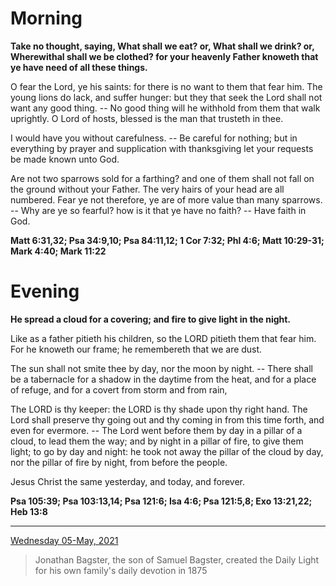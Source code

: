 # Morning

**Take no thought, saying, What shall we eat? or, What shall we drink? or, Wherewithal shall we be clothed? for your heavenly Father knoweth that ye have need of all these things.**
 
O fear the Lord, ye his saints: for there is no want to them that fear him. The young lions do lack, and suffer hunger: but they that seek the Lord shall not want any good thing. -- No good thing will he withhold from them that walk uprightly. O Lord of hosts, blessed is the man that trusteth in thee.
 
I would have you without carefulness. -- Be careful for nothing; but in everything by prayer and supplication with thanksgiving let your requests be made known unto God.
 
Are not two sparrows sold for a farthing? and one of them shall not fall on the ground without your Father. The very hairs of your head are all numbered. Fear ye not therefore, ye are of more value than many sparrows. -- Why are ye so fearful? how is it that ye have no faith? -- Have faith in God.  

**Matt 6:31,32; Psa 34:9,10; Psa 84:11,12; 1 Cor 7:32; Phl 4:6; Matt 10:29-31; Mark 4:40; Mark 11:22**

# Evening

**He spread a cloud for a covering; and fire to give light in the night.**
 
Like as a father pitieth his children, so the LORD pitieth them that fear him. For he knoweth our frame; he remembereth that we are dust.
 
The sun shall not smite thee by day, nor the moon by night. -- There shall be a tabernacle for a shadow in the daytime from the heat, and for a place of refuge, and for a covert from storm and from rain,
 
The LORD is thy keeper: the LORD is thy shade upon thy right hand. The Lord shall preserve thy going out and thy coming in from this time forth, and even for evermore. -- The Lord went before them by day in a pillar of a cloud, to lead them the way; and by night in a pillar of fire, to give them light; to go by day and night: he took not away the pillar of the cloud by day, nor the pillar of fire by night, from before the people.
 
Jesus Christ the same yesterday, and today, and forever.  

**Psa 105:39; Psa 103:13,14; Psa 121:6; Isa 4:6; Psa 121:5,8; Exo 13:21,22; Heb 13:8**

---

[Wednesday 05-May, 2021](https://t.me/s/daily_light)

> Jonathan Bagster, the son of Samuel Bagster, created the Daily Light for his own family's daily devotion in 1875

